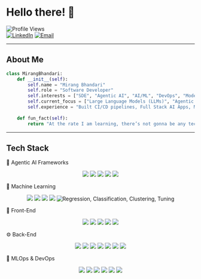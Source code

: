 # Hello there! 👋

![Profile Views](https://komarev.com/ghpvc/?username=Bloodwingv2&label=Profile+Views&color=blue&style=flat)  
[![LinkedIn](https://img.shields.io/badge/LinkedIn-Mirang_Bhandari-0077B5?style=flat&logo=linkedin)](https://www.linkedin.com/in/mirangbhandari/)
[![Email](https://img.shields.io/badge/Gmail-bhandarimirang03@gmail.com-D14836?style=flat&logo=gmail)](mailto:bhandarimirang03@gmail.com)

---

## About Me  
```python
class MirangBhandari:
    def __init__(self):
        self.name = "Mirang Bhandari"
        self.role = "Software Developer"
        self.interests = ["SDE", "Agentic AI", "AI/ML", "DevOps", "Model Deployment"]
        self.current_focus = ["Large Language Models (LLMs)", "Agentic AI", "Full-Stack Softwares"]
        self.experience = "Built CI/CD pipelines, Full Stack AI Apps, MLOPS Pipelines and more..."
        
    def fun_fact(self):
        return "At the rate I am learning, there’s not gonna be any tech stack left to learn! LOOOOOOL"

```
---

## Tech Stack

🧩 Agentic AI Frameworks
<p align="center"> <img src="https://img.shields.io/badge/LangChain-000000?style=for-the-badge&logo=langchain&logoColor=white"> <img src="https://img.shields.io/badge/LangGraph-8A2BE2?style=for-the-badge&logoColor=white"> <img src="https://img.shields.io/badge/LangSmith-8E24AA?style=for-the-badge&logoColor=white"> <img src="https://img.shields.io/badge/N8N-ED6630?style=for-the-badge&logo=n8n&logoColor=white"> <img src="https://img.shields.io/badge/LangGraph%20Studio-5D3FD3?style=for-the-badge&logoColor=white"> </p>

🧠 Machine Learning
<p align="center"> <img src="https://img.shields.io/badge/Scikit--Learn-F7931E?style=for-the-badge&logo=scikit-learn&logoColor=white"> <img src="https://img.shields.io/badge/Pandas-150458?style=for-the-badge&logo=pandas&logoColor=white"> <img src="https://img.shields.io/badge/NumPy-013243?style=for-the-badge&logo=numpy&logoColor=white"> <img src="https://img.shields.io/badge/Matplotlib-11557C?style=for-the-badge&logo=matplotlib&logoColor=white"> <img src="https://img.shields.io/badge/ML%20Models-007ACC?style=for-the-badge&logo=python&logoColor=white" alt="Regression, Classification, Clustering, Tuning"> </p>

🎨 Front-End
<p align="center"> <img src="https://img.shields.io/badge/React-61DAFB?style=for-the-badge&logo=react&logoColor=black"> <img src="https://img.shields.io/badge/TypeScript-3178C6?style=for-the-badge&logo=typescript&logoColor=white"> <img src="https://img.shields.io/badge/HTML5-E34F26?style=for-the-badge&logo=html5&logoColor=white"> <img src="https://img.shields.io/badge/CSS3-1572B6?style=for-the-badge&logo=css3&logoColor=white"> <img src="https://img.shields.io/badge/Streamlit-FF4B4B?style=for-the-badge&logo=streamlit&logoColor=white"> </p>

⚙️ Back-End
<p align="center"> <img src="https://img.shields.io/badge/Python-3776AB?style=for-the-badge&logo=python&logoColor=white"> <img src="https://img.shields.io/badge/FastAPI-009688?style=for-the-badge&logo=fastapi&logoColor=white"> <img src="https://img.shields.io/badge/PostgreSQL-336791?style=for-the-badge&logo=postgresql&logoColor=white"> <img src="https://img.shields.io/badge/PGVector-4DB33D?style=for-the-badge&logo=postgresql&logoColor=white"> <img src="https://img.shields.io/badge/MongoDB-47A248?style=for-the-badge&logo=mongodb&logoColor=white"> <img src="https://img.shields.io/badge/Node.js-339933?style=for-the-badge&logo=nodedotjs&logoColor=white"> <img src="https://img.shields.io/badge/JFrog-41BF47?style=for-the-badge&logo=jfrog&logoColor=white"> </p>

🚀 MLOps & DevOps
<p align="center"> <img src="https://img.shields.io/badge/Docker-2496ED?style=for-the-badge&logo=docker&logoColor=white"> <img src="https://img.shields.io/badge/Kubernetes-326CE5?style=for-the-badge&logo=kubernetes&logoColor=white"> <img src="https://img.shields.io/badge/Jenkins-D24939?style=for-the-badge&logo=jenkins&logoColor=white"> <img src="https://img.shields.io/badge/Terraform-7B42BC?style=for-the-badge&logo=terraform&logoColor=white"> <img src="https://img.shields.io/badge/MLflow-0194E2?style=for-the-badge&logo=mlflow&logoColor=white"> <img src="https://img.shields.io/badge/GitHub%20Actions-2088FF?style=for-the-badge&logo=githubactions&logoColor=white"> </p>

